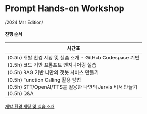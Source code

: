 # Prompt Hands-on Workshop

/2024 Mar Edition/

#### 진행 순서

| 시간표                                                       |
| ------------------------------------------------------------ |
| (0.5h)  개발 환경 세팅 및 실습 소개   - GitHub Codespace 기반<br />(1.5h)  코드 기반 프롬프트 엔지니어링 실습  <br />(0.5h)  RAG 기반 나만의 챗봇 서비스 만들기  <br />(0.5h)  Function Calling 활용 방법  <br />(0.5h)  STT/OpenAI/TTS를 활용한 나만의 Jarvis 비서 만들기   <br />(0.5h)  Q&A |


<!--
#### 함께 참여하는 Workshop 진행을 위해 웹연결을 통해 Communication을 진행합니다. 

#### **2가지 연결 방법**

1. Link 로 연결 - https://www.menti.com/als2y9euu4ea

2. 웹주소/QR Code 및 Code 입력으로 연결

   ![menti](./images/menti.png)

-->

[개발 환경 세팅 및 실습 소개](1-개발%20환경%20세팅%20및%20실습%20소개/1_개발%20환경%20세팅%20및%20실습%20소개.md)

